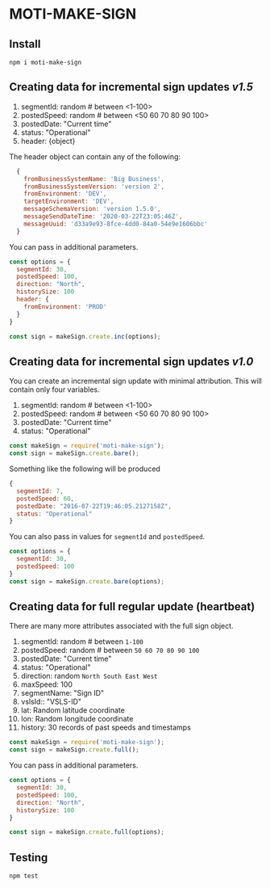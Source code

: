 # MOTI-MAKE-SIGN

## Install
```
npm i moti-make-sign
```

## Creating data for incremental sign updates *v1.5*
1. segmentId: random # between <1-100>
1. postedSpeed: random # between <50 60 70 80 90 100>
1. postedDate: "Current time"
1. status: "Operational"
1. header: {object}

The header object can contain any of the following:
```javascript
  {
    fromBusinessSystemName: 'Big Business',
    fromBusinessSystemVersion: 'version 2',
    fromEnvironment: 'DEV',
    targetEnvironment: 'DEV',
    messageSchemaVersion: 'version 1.5.0',
    messageSendDateTime: '2020-03-22T23:05:46Z',
    messageUuid: 'd33a9e93-8fce-4dd0-84a0-54e9e1606bbc'
  }
```

You can pass in additional parameters.
```javascript
const options = {
  segmentId: 30,
  postedSpeed: 100,
  direction: "North",
  historySize: 100
  header: {
    fromEnvironment: 'PROD'
  }
}

const sign = makeSign.create.inc(options);
```

## Creating data for incremental sign updates *v1.0*

You can create an incremental sign update with minimal attribution. This will contain only four variables.
1. segmentId: random # between <1-100>
1. postedSpeed: random # between <50 60 70 80 90 100>
1. postedDate: "Current time"
1. status: "Operational"

```javascript
const makeSign = require('moti-make-sign');
const sign = makeSign.create.bare();
```

Something like the following will be produced
```javascript
{
  segmentId: 7,
  postedSpeed: 60,
  postedDate: "2016-07-22T19:46:05.2127158Z",
  status: "Operational"
}
```

You can also pass in values for `segmentId` and `postedSpeed`.
```javascript
const options = {
  segmentId: 30,
  postedSpeed: 100
}
const sign = makeSign.create.bare(options);
```

## Creating data for full regular update (heartbeat)

There are many more attributes associated with the full sign object.
1. segmentId: random # between `1-100`
1. postedSpeed: random # between `50 60 70 80 90 100`
1. postedDate: "Current time"
1. status: "Operational"
1. direction: random `North South East West`
1. maxSpeed: 100
1. segmentName: "Sign ID"
1. vslsId:: "VSLS-ID"
1. lat: Random latitude coordinate
1. lon: Random longitude coordinate
1. history: 30 records of past speeds and timestamps

```javascript
const makeSign = require('moti-make-sign');
const sign = makeSign.create.full();
```

You can pass in additional parameters.
```javascript
const options = {
  segmentId: 30,
  postedSpeed: 100,
  direction: "North",
  historySize: 100
}

const sign = makeSign.create.full(options);
```

## Testing
```
npm test
```
